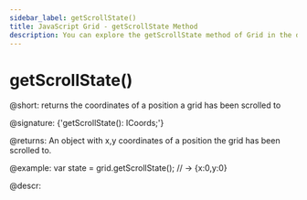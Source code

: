 ```yaml
---
sidebar_label: getScrollState()
title: JavaScript Grid - getScrollState Method 
description: You can explore the getScrollState method of Grid in the documentation of the DHTMLX JavaScript UI library. Browse developer guides and API reference, try out code examples and live demos, and download a free 30-day evaluation version of DHTMLX Suite 7.
---
```


# getScrollState()

@short: returns the coordinates of a position a grid has been scrolled to

@signature: {'getScrollState(): ICoords;'}

@returns:
An object with x,y coordinates of a position the grid has been scrolled to.

@example:
var state = grid.getScrollState(); // -> {x:0,y:0}

@descr:

[comment]: # (@related: grid/usage.md#controlling-scroll-behavior)
